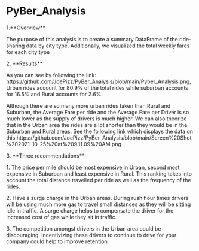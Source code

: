 # PyBer_Analysis
<p>1.**Overview**<p>
<p>The purpose of this analysis is to create a summary DataFrame of the ride-sharing data by city type. Additionally, we visualized the total weekly fares for each city type<p>

<p>2. **Results**<p>
<p>As you can see by following the link: https://github.com/JoePizz/PyBer_Analysis/blob/main/Pyber_Analysis.png, Urban rides account for 80.9% of the total rides while suburban accounts for 16.5% and Rural accounts for 2.6%.<p>
<p>Although there are so many more urban rides taken than Rural and Suburban, the Average Fare per ride and the Average Fare per Driver is so much lower as the supply of drivers is much higher. We can also theorize that in the Urban area the rides are a lot shorter than they would be in the Suburban and Rural areas. See the following link which displays the data on this:https://github.com/JoePizz/PyBer_Analysis/blob/main/Screen%20Shot%202021-10-25%20at%209.11.09%20AM.png<p>

<p>3. **Three recommendations**<p>
<p>1. The price per mile should be most expensive in Urban, second most expensive in Suburban and least expensive in Rural. This ranking takes into account the total distance travelled per ride as well as the frequency of the rides.<p>
<p>2. Have a surge charge in the Urban areas. During rush hour times drivers will be using much more gas to travel small distances as they will be sitting idle in traffic. A surge charge helps to compensate the driver for the increased cost of gas while they sit in traffic.<p>
<p>3. The competition amongst drivers in the Urban area could be discouraging. Incentivizing these drivers to continue to drive for your company could help to improve retention.<p>
